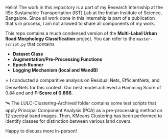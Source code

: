 Hello! The work in this repository is a part of my Research Internship at the IISc Sustainable Transportation (IST) Lab at the Indian Institute of Science, Bangalore. Since all work done in this internship is part of a publication that's in process, I am not allowed to share all components of my work.

This repo contains a much condensed version of the **Multi-Label Urban Road Morphology Classification** project. You can refer to the ```master-script.py``` that contains 
- **Dataset Class**
- **Augmentation/Pre-Processing Functions**
- **Epoch Runner**
- **Logging Mechanism (local and WandB)**

⭐️
I conducted a comparitive analysis on Residual Nets, EfficientNets, and DenseNets for this context. 
Our best model achieved a Hamming Score of 0.84 and and **F-Score of 0.866**.

🛰️
The LULC-Clustering-Archived folder contains some test scripts that apply Principal Component Analysis (PCA) as a pre-processing method on 12 spectral band images. Then, KMeans Clustering has been performed to identify classes for distinction between various land covers.

Happy to discuss more in-person!


